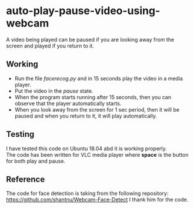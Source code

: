# auto-play-pause-video-using-webcam
A video being played can be paused if you are looking away from the screen and played if you return to it.

## Working

+ Run the file *facerecog.py* and in 15 seconds play the video in a media player. <br />
+ Put the video in the *pause* state. <br />
+ When the program starts running after 15 seconds, then you can observe that the player automatically starts. <br />
+ When you look away from the screen for 1 sec period, then it will be paused and when you return to it, it will play automatically. 

##  Testing

I have tested this code on Ubuntu 18.04 abd it is working properly. <br />
The code has been written for VLC media player where **space** is the button for both play and pause. 

## Reference

The code for face detection is taking from the following repository: https://github.com/shantnu/Webcam-Face-Detect
I thank him for the code. 
